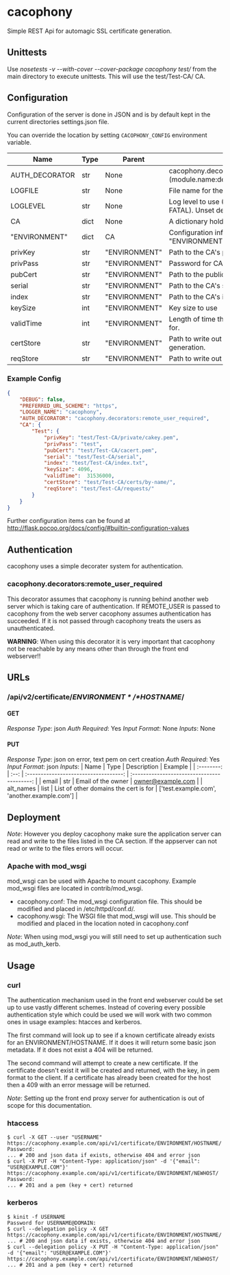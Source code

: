 # cacophony
Simple REST Api for automagic SSL certificate generation.


## Unittests
Use *nosetests -v --with-cover --cover-package cacophony test/* from the main directory to execute unittests. This will use the test/Test-CA/ CA.

## Configuration
Configuration of the server is done in JSON and is by default kept in the current directories settings.json file.

You can override the location by setting `CACOPHONY_CONFIG` environment variable.

| Name            | Type | Parent        | Value                                                               |
|-----------------|------|---------------|---------------------------------------------------------------------|
| AUTH\_DECORATOR | str  | None          | cacophony.decorators:remote\_user\_required (module.name:decorator) |
| LOGFILE         | str  | None          | File name for the application level log                             |
| LOGLEVEL        | str  | None          | Log level to use (DEBUG, INFO, WARN, FATAL). Unset defaults to INFO |
| CA              | dict | None          | A dictionary holding CA configuration data                          |
| "ENVIRONMENT"   | dict | CA            | Configuration info for the CA to be used in "ENVIRONMENT"           |
| privKey         | str  | "ENVIRONMENT" | Path to the CA's private key.                                       |
| privPass        | str  | "ENVIRONMENT" | Password for CA.                                                    |
| pubCert         | str  | "ENVIRONMENT" | Path to the public cert.                                            |
| serial          | str  | "ENVIRONMENT" | Path to the CA's serial file.                                       |
| index           | str  | "ENVIRONMENT" | Path to the CA's index file.                                        |
| keySize         | int  | "ENVIRONMENT" | Key size to use                                                     |
| validTime       | int  | "ENVIRONMENT" | Length of time the certificates will be valid for.                  |
| certStore       | str  | "ENVIRONMENT" | Path to write out certificates after generation.                    |
| reqStore        | str  | "ENVIRONMENT" | Path to write out requests after generation.                        |


### Example Config
```json
{
    "DEBUG": false,
    "PREFERRED_URL_SCHEME": "https",
    "LOGGER_NAME": "cacophony",
    "AUTH_DECORATOR": "cacophony.decorators:remote_user_required",
    "CA": {        
        "Test": { 
            "privKey": "test/Test-CA/private/cakey.pem",
            "privPass": "test",
            "pubCert": "test/Test-CA/cacert.pem",
            "serial": "test/Test-CA/serial",
            "index": "test/Test-CA/index.txt",
            "keySize": 4096,
            "validTime":  31536000,
            "certStore": "test/Test-CA/certs/by-name/",
            "reqStore": "test/Test-CA/requests/"
        }
    }
}
```

Further configuration items can be found at http://flask.pocoo.org/docs/config/#builtin-configuration-values

## Authentication
cacophony uses a simple decorater system for authentication.

### cacophony.decorators:remote\_user\_required
This decorator assumes that cacophony is running behind another web server which is taking care of authentication. If REMOTE\_USER is passed to cacophony from the web server cacophony assumes authentication has succeeded. If it is not passed through cacophony treats the users as unauthenticated.

**WARNING**: When using this decorator it is very important that cacophony not be reachable by any means other than through the front end webserver!!


## URLs
### /api/v2/certificate/*$ENVIRONMENT*/*$HOSTNAME*/

#### GET
*Response Type*: json
*Auth Required*: Yes
*Input Format*: None
*Inputs*: None


#### PUT
*Response Type*: json on error, text pem on cert creation
*Auth Required*: Yes
*Input Format*: json
*Inputs*:
| Name       | Type | Description                           | Example                                     |
| :--------: | :--: | :-----------------------------------: | :-----------------------------------------: |
| email      | str  | Email of the owner                    | owner@example.com                           |
| alt\_names | list | List of other domains the cert is for | ['test.example.com', 'another.example.com'] |

## Deployment

*Note*: However you deploy cacophony make sure the application server can read and write to the files listed in the CA section. If the appserver can not read or write to the files errors will occur.

### Apache with mod\_wsgi
mod_wsgi can be used with Apache to mount cacophony. Example mod_wsgi files are located in contrib/mod_wsgi.

* cacophony.conf: The mod_wsgi configuration file. This should be modified and placed in /etc/httpd/conf.d/.
* cacophony.wsgi: The WSGI file that mod_wsgi will use. This should be modified and placed in the location noted in cacophony.conf

*Note*: When using mod_wsgi you will still need to set up authentication such as mod_auth_kerb.

## Usage

### curl
The authentication mechanism used in the front end webserver could be set up to use vastly different schemes. Instead of covering every possible authentication style which could be used we will work with two common ones in usage examples: htacces and kerberos.

The first command will look up to see if a known certificate already exists for an ENVIRONMENT/HOSTNAME. If it does it will return some basic json metadata. If it does not exist a 404 will be returned.

The second command will attempt to create a new certificate. If the certificate doesn't exist it will be created and returned, with the key, in pem format to the client. If a certificate has already been created for the host then a 409 with an error message will be returned.

*Note*: Setting up the front end proxy server for authentication is out of scope for this documentation.

### htaccess
```
$ curl -X GET --user "USERNAME" https://cacophony.example.com/api/v1/certificate/ENVIRONMENT/HOSTNAME/
Password:
... # 200 and json data if exists, otherwise 404 and error json
$ curl -X PUT -H "Content-Type: application/json" -d '{"email": "USER@EXAMPLE.COM"}' https://cacophony.example.com/api/v1/certificate/ENVIRONMENT/NEWHOST/
Password:
... # 201 and a pem (key + cert) returned
```

### kerberos
```
$ kinit -f USERNAME
Password for USERNAME@DOMAIN:
$ curl --delegation policy -X GET https://cacophony.example.com/api/v1/certificate/ENVIRONMENT/HOSTNAME/
... # 200 and json data if exists, otherwise 404 and error json
$ curl --delegation policy -X PUT -H "Content-Type: application/json" -d '{"email": "USER@EXAMPLE.COM"}' https://cacophony.example.com/api/v1/certificate/ENVIRONMENT/NEWHOST/
... # 201 and a pem (key + cert) returned
```
